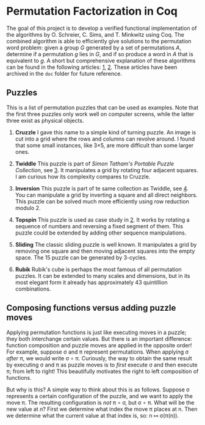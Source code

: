 Permutation Factorization in Coq
================================
The goal of this project is to develop a verified functional implementation of
the algorithms by O. Schreier, C. Sims, and T. Minkwitz using Coq. The combined
algorithm is able to efficiently give solutions to the permutation word problem:
given a group _G_ generated by a set of permutations _A_, determine if a
permutation _g_ lies in _G_, and if so produce a word in _A_ that is equivalent
to _g_. A short but comprehensive explanation of these algorithms can be found
in the following articles: [1], [2]. These articles have been archived in the
`doc` folder for future reference.

[1]: https://mathstrek.blog/2018/06/12/schreier-sims-algorithm/
[2]: https://mathstrek.blog/2018/06/21/solving-permutation-based-puzzles/

Puzzles
-------
This is a list of permutation puzzles that can be used as examples. Note that
the first three puzzles only work well on computer screens, while the latter
three exist as physical objects.

1. **Cruzzle** I gave this name to a simple kind of turning puzzle. An image is
   cut into a grid where the rows and columns can revolve around. I found that
   some small instances, like 3×5, are more difficult than some larger ones.

2. **Twiddle** This puzzle is part of *Simon Tatham's Portable Puzzle
   Collection*, see [3]. It manipulates a grid by rotating four adjacent
   squares. I am curious how its complexity compares to Cruzzle.

3. **Inversion** This puzzle is part of te same collection as Twiddle, see [4].
   You can manipulate a grid by inverting a square and all direct neighbors.
   This puzzle can be solved much more efficiently using row reduction modulo 2.

4. **Topspin** This puzzle is used as case study in [2]. It works by rotating
   a sequence of numbers and reversing a fixed segment of them. This puzzle
   could be extended by adding other sequence manipulations.

5. **Sliding** The classic sliding puzzle is well known. It manipulates a grid
   by removing one square and then moving adjacent squares into the empty space.
   The 15 puzzle can be generated by 3-cycles.

6. **Rubik** Rubik's cube is perhaps the most famous of all permutation puzzles.
   It can be extended to many scales and dimensions, but in its most elegant
   form it already has approximately 43 quintillion combinations.

[3]: https://www.chiark.greenend.org.uk/~sgtatham/puzzles/js/twiddle.html
[4]: https://www.chiark.greenend.org.uk/~sgtatham/puzzles/js/flip.html

Composing functions versus adding puzzle moves
----------------------------------------------
Applying permutation functions is just like executing moves in a puzzle; they
both interchange certain values. But there is an important difference: function
composition and puzzle moves are applied in the opposite order! For example,
suppose σ and π represent permutations. When applying σ _after_ π, we would
write σ ∘ π. Curiously, the way to obtain the same result by executing σ and π
as puzzle moves is to _first_ execute σ and then execute π; from left to right!
This beautifully motivates the right to left composition of functions.

But why is this? A simple way to think about this is as follows. Suppose σ
represents a certain configuration of the puzzle, and we want to apply the move
π. The resulting configuration is _not_ π ∘ σ, but σ ∘ π. What will be the new
value at _n_? First we determine what index the move π places at n. Then we
determine what the current value at that index is, so: n ↦ σ(π(n)).
